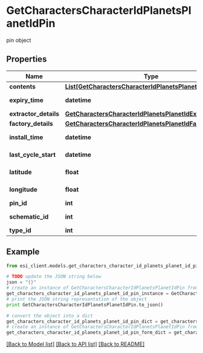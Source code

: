# GetCharactersCharacterIdPlanetsPlanetIdPin

pin object

## Properties

Name | Type | Description | Notes
------------ | ------------- | ------------- | -------------
**contents** | [**List[GetCharactersCharacterIdPlanetsPlanetIdContent]**](GetCharactersCharacterIdPlanetsPlanetIdContent.md) | contents array | [optional] 
**expiry_time** | **datetime** | expiry_time string | [optional] 
**extractor_details** | [**GetCharactersCharacterIdPlanetsPlanetIdExtractorDetails**](GetCharactersCharacterIdPlanetsPlanetIdExtractorDetails.md) |  | [optional] 
**factory_details** | [**GetCharactersCharacterIdPlanetsPlanetIdFactoryDetails**](GetCharactersCharacterIdPlanetsPlanetIdFactoryDetails.md) |  | [optional] 
**install_time** | **datetime** | install_time string | [optional] 
**last_cycle_start** | **datetime** | last_cycle_start string | [optional] 
**latitude** | **float** | latitude number | 
**longitude** | **float** | longitude number | 
**pin_id** | **int** | pin_id integer | 
**schematic_id** | **int** | schematic_id integer | [optional] 
**type_id** | **int** | type_id integer | 

## Example

```python
from esi_client.models.get_characters_character_id_planets_planet_id_pin import GetCharactersCharacterIdPlanetsPlanetIdPin

# TODO update the JSON string below
json = "{}"
# create an instance of GetCharactersCharacterIdPlanetsPlanetIdPin from a JSON string
get_characters_character_id_planets_planet_id_pin_instance = GetCharactersCharacterIdPlanetsPlanetIdPin.from_json(json)
# print the JSON string representation of the object
print GetCharactersCharacterIdPlanetsPlanetIdPin.to_json()

# convert the object into a dict
get_characters_character_id_planets_planet_id_pin_dict = get_characters_character_id_planets_planet_id_pin_instance.to_dict()
# create an instance of GetCharactersCharacterIdPlanetsPlanetIdPin from a dict
get_characters_character_id_planets_planet_id_pin_form_dict = get_characters_character_id_planets_planet_id_pin.from_dict(get_characters_character_id_planets_planet_id_pin_dict)
```
[[Back to Model list]](../README.md#documentation-for-models) [[Back to API list]](../README.md#documentation-for-api-endpoints) [[Back to README]](../README.md)



